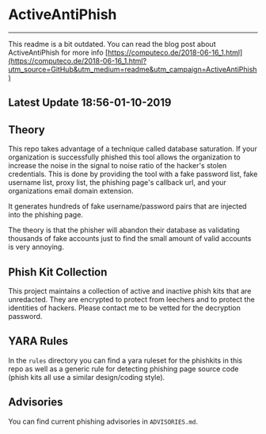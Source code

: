 # ActiveAntiPhish

---
This readme is a bit outdated. You can read the blog post about ActiveAntiPhish for more info [https://computeco.de/2018-06-16_1.html](https://computeco.de/2018-06-16_1.html?utm_source=GitHub&utm_medium=readme&utm_campaign=ActiveAntiPhish)

## Latest Update 18:56-01-10-2019

Theory
---

This repo takes advantage of a technique called database saturation. If your organization is successfully phished this tool allows the organization to increase the noise in the signal to noise ratio of the hacker's stolen credentials. This is done by providing the tool with a fake password list, fake username list, proxy list, the phishing page's callback url, and your organizations email domain extension.

It generates hundreds of fake username/password pairs that are injected into the phishing page.

The theory is that the phisher will abandon their database as validating thousands of fake accounts just to find the small amount of valid accounts is very annoying.

Phish Kit Collection
---
This project maintains a collection of active and inactive phish kits that are unredacted. They are encrypted to protect from leechers and to protect the identities of hackers. Please contact me to be vetted for the decryption password.

YARA Rules
---
In the `rules` directory you can find a yara ruleset for the phishkits in this repo as well as a generic rule for detecting phishing page source code (phish kits all use a similar design/coding style).

Advisories
---
You can find current phishing advisories in `ADVISORIES.md`.
